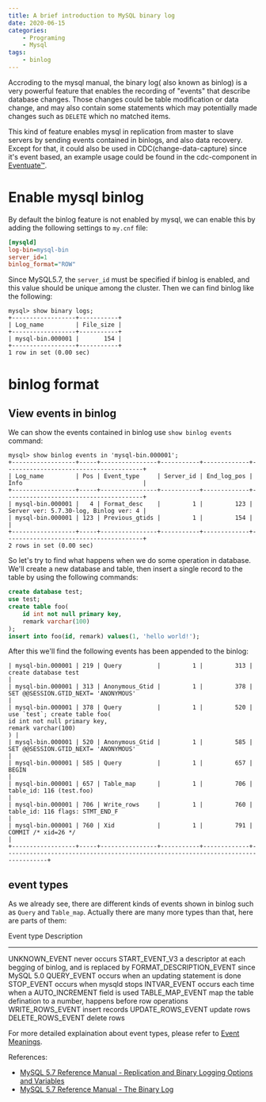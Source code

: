 ```yaml
---
title: A brief introduction to MySQL binary log
date: 2020-06-15
categories:  
    - Programing
    - Mysql
tags:
	- binlog
---
```

Accroding to the mysql manual, the binary log( also known as binlog) is a very powerful feature that enables the recording of "events" that describe database changes. Those changes could be table modification or data change, and may also contain some statements which may potentially made changes such as `DELETE` which no matched items.

This kind of feature enables mysql in replication from master to slave servers by sending events contained in binlogs, and also data recovery. Except for that, it could also be used in CDC(change-data-capture) since it's event based, an example usage could be found in the cdc-component in [Eventuate™](https://eventuate.io/).

<!-- more -->

# Enable mysql binlog

By default the binlog feature is not enabled by mysql, we can enable this by adding the following settings to `my.cnf` file:

```ini
[mysqld]
log-bin=mysql-bin
server_id=1
binlog_format="ROW"
```

Since MySQL5.7, the `server_id` must be specified if binlog is enabled, and this value should be unique among the cluster. Then we can find binlog like the following:

```
mysql> show binary logs;
+------------------+-----------+
| Log_name         | File_size |
+------------------+-----------+
| mysql-bin.000001 |       154 |
+------------------+-----------+
1 row in set (0.00 sec)
```

# binlog format

## View events in binlog

We can show the events contained in binlog use `show binlog events` command:

```
mysql> show binlog events in 'mysql-bin.000001';
+------------------+-----+----------------+-----------+-------------+---------------------------------------+
| Log_name         | Pos | Event_type     | Server_id | End_log_pos | Info                                  |
+------------------+-----+----------------+-----------+-------------+---------------------------------------+
| mysql-bin.000001 |   4 | Format_desc    |         1 |         123 | Server ver: 5.7.30-log, Binlog ver: 4 |
| mysql-bin.000001 | 123 | Previous_gtids |         1 |         154 |                                       |
+------------------+-----+----------------+-----------+-------------+---------------------------------------+
2 rows in set (0.00 sec)
```

So let's try to find what happens when we do some operation in database. We'll create a new database and table, then insert a single record to the table by using the following commands:

```sql
create database test;
use test;
create table foo(
    id int not null primary key,
    remark varchar(100)
);
insert into foo(id, remark) values(1, 'hello world!');
```

After this we'll find the following events has been appended to the binlog:

```
| mysql-bin.000001 | 219 | Query          |         1 |         313 | create database test                                                             |
| mysql-bin.000001 | 313 | Anonymous_Gtid |         1 |         378 | SET @@SESSION.GTID_NEXT= 'ANONYMOUS'                                             |
| mysql-bin.000001 | 378 | Query          |         1 |         520 | use `test`; create table foo(
id int not null primary key,
remark varchar(100)
) |
| mysql-bin.000001 | 520 | Anonymous_Gtid |         1 |         585 | SET @@SESSION.GTID_NEXT= 'ANONYMOUS'                                             |
| mysql-bin.000001 | 585 | Query          |         1 |         657 | BEGIN                                                                            |
| mysql-bin.000001 | 657 | Table_map      |         1 |         706 | table_id: 116 (test.foo)                                                         |
| mysql-bin.000001 | 706 | Write_rows     |         1 |         760 | table_id: 116 flags: STMT_END_F                                                  |
| mysql-bin.000001 | 760 | Xid            |         1 |         791 | COMMIT /* xid=26 */                                                              |
+------------------+-----+----------------+-----------+-------------+----------------------------------------------------------------------------------+

```

## event types

As we already see, there are different kinds of events shown in binlog such as `Query` and `Table_map`. Actually there are many more types than that, here are parts of them:

Event type         Description
------------------ -------------------------------------------------
UNKNOWN_EVENT      never occurs
START_EVENT_V3     a descriptor at each begging of binlog, and is replaced by  FORMAT_DESCRIPTION_EVENT since MySQL 5.0
QUERY_EVENT        occurs when an updating statement is done
STOP_EVENT         occurs when mysqld stops
INTVAR_EVENT       occurs each time when a AUTO_INCREMENT field is used
TABLE_MAP_EVENT    map the table defination to a number, happens before row operations 
WRITE_ROWS_EVENT   insert records
UPDATE_ROWS_EVENT  update rows
DELETE_ROWS_EVENT  delete rows

For more detailed explaination about event types, please refer to [Event Meanings](https://dev.mysql.com/doc/internals/en/event-meanings.html).

References:

- [MySQL 5.7 Reference Manual - Replication and Binary Logging Options and Variables](https://dev.mysql.com/doc/refman/5.7/en/replication-options.html)
- [MySQL 5.7 Reference Manual - The Binary Log](https://dev.mysql.com/doc/refman/5.7/en/binary-log.html)